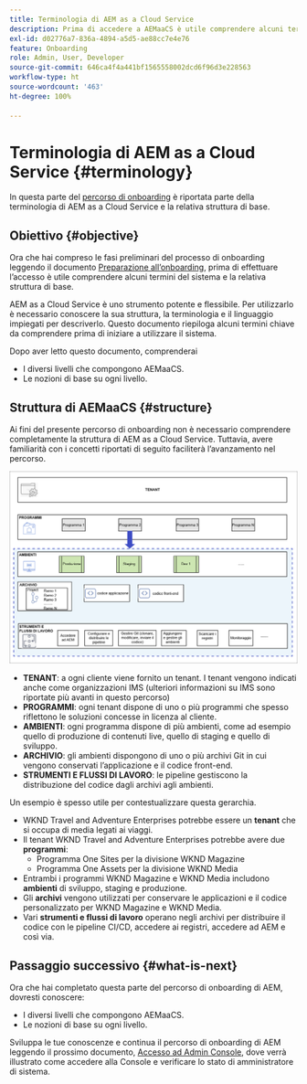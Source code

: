 ```yaml
---
title: Terminologia di AEM as a Cloud Service
description: Prima di accedere a AEMaaCS è utile comprendere alcuni termini del sistema e la relativa struttura di base.
exl-id: d02776a7-836a-4894-a5d5-ae88cc7e4e76
feature: Onboarding
role: Admin, User, Developer
source-git-commit: 646ca4f4a441bf1565558002dcd6f96d3e228563
workflow-type: ht
source-wordcount: '463'
ht-degree: 100%

---
```


# Terminologia di AEM as a Cloud Service {#terminology}

In questa parte del [percorso di onboarding](overview.md) è riportata parte della terminologia di AEM as a Cloud Service e la relativa struttura di base.

## Obiettivo {#objective}

Ora che hai compreso le fasi preliminari del processo di onboarding leggendo il documento [Preparazione all’onboarding](preparation.md), prima di effettuare l’accesso è utile comprendere alcuni termini del sistema e la relativa struttura di base.

AEM as a Cloud Service è uno strumento potente e flessibile. Per utilizzarlo è necessario conoscere la sua struttura, la terminologia e il linguaggio impiegati per descriverlo. Questo documento riepiloga alcuni termini chiave da comprendere prima di iniziare a utilizzare il sistema.

Dopo aver letto questo documento, comprenderai

* I diversi livelli che compongono AEMaaCS.
* Le nozioni di base su ogni livello.

## Struttura di AEMaaCS {#structure}

Ai fini del presente percorso di onboarding non è necessario comprendere completamente la struttura di AEM as a Cloud Service. Tuttavia, avere familiarità con i concetti riportati di seguito faciliterà l’avanzamento nel percorso.

![Struttura di Cloud Manager](/help/journey-sites/quick-site/assets/cloud-manager-structure.png)

* **TENANT**: a ogni cliente viene fornito un tenant. I tenant vengono indicati anche come organizzazioni IMS (ulteriori informazioni su IMS sono riportate più avanti in questo percorso)
* **PROGRAMMI**: ogni tenant dispone di uno o più programmi che spesso riflettono le soluzioni concesse in licenza al cliente.
* **AMBIENTI**: ogni programma dispone di più ambienti, come ad esempio quello di produzione di contenuti live, quello di staging e quello di sviluppo.
* **ARCHIVIO**: gli ambienti dispongono di uno o più archivi Git in cui vengono conservati l’applicazione e il codice front-end.
* **STRUMENTI E FLUSSI DI LAVORO**: le pipeline gestiscono la distribuzione del codice dagli archivi agli ambienti.

Un esempio è spesso utile per contestualizzare questa gerarchia.

* WKND Travel and Adventure Enterprises potrebbe essere un **tenant** che si occupa di media legati ai viaggi.
* Il tenant WKND Travel and Adventure Enterprises potrebbe avere due **programmi**:
   * Programma One Sites per la divisione WKND Magazine
   * Programma One Assets per la divisione WKND Media
* Entrambi i programmi WKND Magazine e WKND Media includono **ambienti** di sviluppo, staging e produzione.
* Gli **archivi** vengono utilizzati per conservare le applicazioni e il codice personalizzato per WKND Magazine e WKND Media.
* Vari **strumenti e flussi di lavoro** operano negli archivi per distribuire il codice con le pipeline CI/CD, accedere ai registri, accedere ad AEM e così via.

## Passaggio successivo {#what-is-next}

Ora che hai completato questa parte del percorso di onboarding di AEM, dovresti conoscere:

* I diversi livelli che compongono AEMaaCS.
* Le nozioni di base su ogni livello.

Sviluppa le tue conoscenze e continua il percorso di onboarding di AEM leggendo il prossimo documento, [Accesso ad Admin Console](admin-console.md), dove verrà illustrato come accedere alla Console e verificare lo stato di amministratore di sistema.
